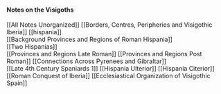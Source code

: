 #### Notes on the Visigoths  

[[All Notes Unorganized]]
[[Borders, Centres, Peripheries and Visigothic Iberia]]
[[hispania]]  
[[Background Provinces and Regions of Roman Hispania]]  
[[Two Hispanias]]  
[[Provinces and Regions Late Roman]]
[[Provinces and Regions Post Roman]]
[[Connections Across Pyrenees and Gibraltar]]  
[[Late 4th Century Spaniards 1]]
[[Hispania Ulterior]]
[[Hispania Citerior]]
[[Roman Conquest of Iberia]] 
[[Ecclesiastical Organization of Visigothic Spain]]
